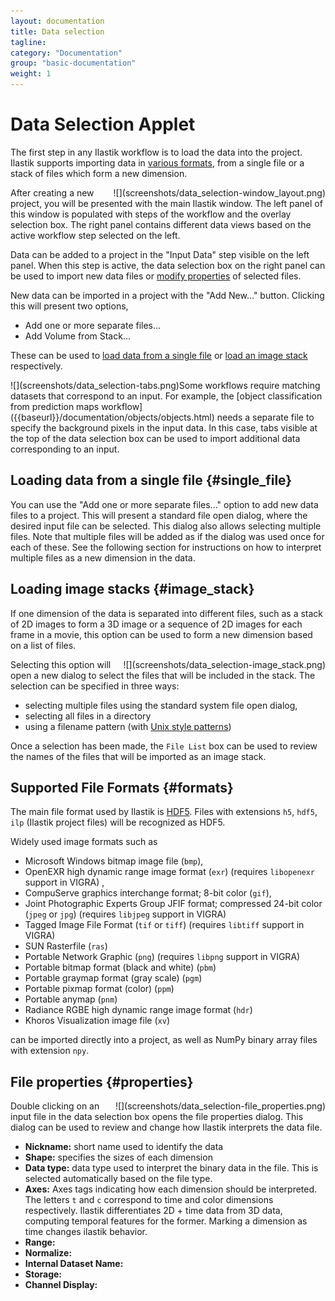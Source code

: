 ```yaml
---
layout: documentation
title: Data selection
tagline:
category: "Documentation"
group: "basic-documentation"
weight: 1
---
```

# Data Selection Applet

The first step in any Ilastik workflow is to load the data into the
project. Ilastik supports importing data in [various formats](#formats), from
a single file or a stack of files which form a new dimension.

<div style="float: right;" markdown="1">
![](screenshots/data_selection-window_layout.png)
</div>

After creating a new project, you will be presented with the main Ilastik
window. The left panel of this window is populated with steps of the
workflow and the overlay selection box. The right panel contains different
data views based on the active workflow step selected on the left.

Data can be added to a project in the "Input Data" step visible on the left
panel. When this step is active, the data selection box on the right panel
can be used to import new data files or [modify properties](#properties) of
selected files.


New data can be imported in a project with the "Add New..." button.
Clicking this will present two options,
 * Add one or more separate files...
 * Add Volume from Stack...

These can be used to [load data from a single file](#single_file) or [load
an image stack](#image_stack) respectively.

<div style="float: left;" markdown="1">
![](screenshots/data_selection-tabs.png)
</div>
Some workflows require matching datasets that correspond to an input. For
example, the
[object classification from prediction maps workflow]({{baseurl}}/documentation/objects/objects.html) needs a separate
file to specify the background pixels in the input data. In this case, tabs
visible at the top of the data selection box can be used to import
additional data corresponding to an input.

<div style="clear: right;" />

## Loading data from a single file {#single_file}

You can use the "Add one or more separate files..." option to add new data
files to a project. This will present a standard file open dialog, where
the desired input file can be selected. This dialog also allows selecting
multiple files. Note that multiple files will be added as if the dialog was
used once for each of these. See the following section for instructions on
how to interpret multiple files as a new dimension in the data.

## Loading image stacks {#image_stack}

If one dimension of the data is separated into different files, such as a
stack of 2D images to form a 3D image or a sequence of 2D images for each
frame in a movie, this option can be used to form a new dimension based on
a list of files.

<div style="float: right;" markdown="1">
![](screenshots/data_selection-image_stack.png)
</div>

Selecting this option will open a new dialog to select the files that will
be included in the stack. The selection can be specified in three ways:
 * selecting multiple files using the standard system file open dialog,
 * selecting all files in a directory
 * using a filename pattern (with [Unix style patterns](http://docs.python.org/2/library/glob.html))

Once a selection has been made, the `File List` box can be used to review
the names of the files that will be imported as an image stack.


<div style="clear: right;" />

## Supported File Formats {#formats}

The main file format used by Ilastik is [HDF5](http://www.hdfgroup.org/HDF5/whatishdf5.html). Files with extensions `h5`, `hdf5`, `ilp` (Ilastik project files) will be recognized as HDF5.

Widely used image formats such as
 * Microsoft Windows bitmap image file (`bmp`),
 * OpenEXR high dynamic range image format (`exr`) (requires `libopenexr` support in VIGRA) ,
 * CompuServe graphics interchange format; 8-bit color (`gif`),
 * Joint Photographic Experts Group JFIF format; compressed 24-bit color (`jpeg` or `jpg`) (requires `libjpeg` support in VIGRA)
 * Tagged Image File Format (`tif` or `tiff`) (requires `libtiff` support in VIGRA)
 * SUN Rasterfile (`ras`)
 * Portable Network Graphic (`png`) (requires `libpng` support in VIGRA)
 * Portable bitmap format (black and white) (`pbm`)
 * Portable graymap format (gray scale) (`pgm`)
 * Portable pixmap format (color) (`ppm`)
 * Portable anymap (`pnm`)
 * Radiance RGBE high dynamic range image format (`hdr`)
 * Khoros Visualization image file (`xv`)

can be imported directly into a project, as well as NumPy binary array
files with extension `npy`.


## File properties {#properties}

<div style="float: right;" markdown="1">
![](screenshots/data_selection-file_properties.png)
</div>

Double clicking on an input file in the data selection box opens the file
properties dialog. This dialog can be used to review and change how Ilastik
interprets the data file.

- **Nickname:** short name used to identify the data
- **Shape:** specifies the sizes of each dimension
- **Data type:** data type used to interpret the binary data in the file. This is selected automatically based on the file type.
- **Axes:** Axes tags indicating how each dimension should be interpreted.
The letters `t` and `c` correspond to time and color dimensions
respectively. Ilastik differentiates 2D + time data from 3D data, computing
temporal features for the former. Marking a dimension as time changes
ilastik behavior.
- **Range:**
- **Normalize:**
- **Internal Dataset Name:**
- **Storage:**
- **Channel Display:**
